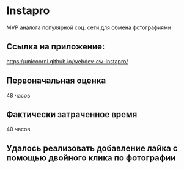 # Instapro

MVP аналога популярной соц. сети для обмена фотографиями

## Ссылка на приложение:

https://unicoorni.github.io/webdev-cw-instapro/

## Первоначальная оценка

48 часов

## Фактически затраченное время

40 часов

## Удалось реализовать добавление лайка с помощью двойного клика по фотографии
